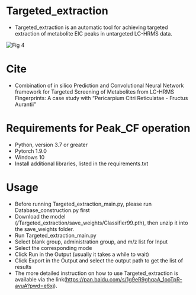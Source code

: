 # Targeted_extraction

* Targeted_extraction is an automatic tool for achieving targeted extraction of metabolite EIC peaks in untargeted LC-HRMS data.

![Fig 4](https://github.com/JunZeng1999/Targeted_extraction/assets/109707707/8dcd83c8-c201-4c21-b518-7d7249fa4283)


# Cite

* Combination of in silico Prediction and Convolutional Neural Network framework for Targeted Screening of Metabolites from LC-HRMS Fingerprints: A case study with “Pericarpium Citri Reticulatae - Fructus Aurantii”

# Requirements for Peak_CF operation
* Python, version 3.7 or greater
* Pytorch 1.9.0
* Windows 10
* Install additional libraries, listed in the requirements.txt

# Usage
* Before running Targeted_extraction_main.py, please run Database_construction.py first
* Download the model (/Targeted_extraction/save_weights/Classifier99.pth), then unzip it into the save_weights folder.
* Run Targeted_extraction_main.py
* Select blank group, administration group, and m/z list for Input
* Select the corresponding mode
* Click Run in the Output (usually it takes a while to wait)
* Click Export in the Output and select the output path to get the list of results
* The more detailed instruction on how to use Targeted_extraction is available via the link(https://pan.baidu.com/s/1g9eR9ghqaA_1ooTpR-avuA?pwd=e6xj).
